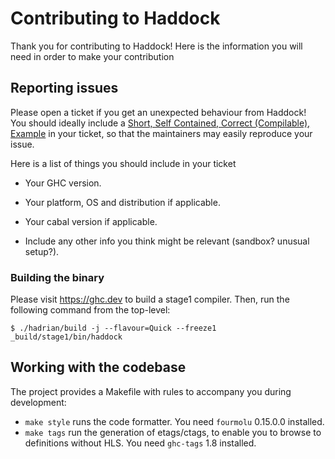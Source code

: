 # Contributing to Haddock

Thank you for contributing to Haddock! Here is the information you will need in
order to make your contribution

## Reporting issues

Please open a ticket if you get an unexpected behaviour from Haddock!  
You should ideally include a [Short, Self Contained, Correct (Compilable), Example][SSCCE]
in your ticket, so that the maintainers may easily reproduce your issue.

Here is a list of things you should include in your ticket

* Your GHC version.

* Your platform, OS and distribution if applicable.

* Your cabal version if applicable.

* Include any other info you think might be relevant (sandbox? unusual setup?).

### Building the binary

Please visit https://ghc.dev to build a stage1 compiler.
Then, run the following command from the top-level:

```
$ ./hadrian/build -j --flavour=Quick --freeze1 _build/stage1/bin/haddock
```

## Working with the codebase

The project provides a Makefile with rules to accompany you during development:

* `make style` runs the code formatter. You need `fourmolu` 0.15.0.0 installed.
* `make tags` run the generation of etags/ctags, to enable you to browse to definitions without HLS. You need `ghc-tags` 1.8 installed.


[SSCCE]: http://sscce.org/
